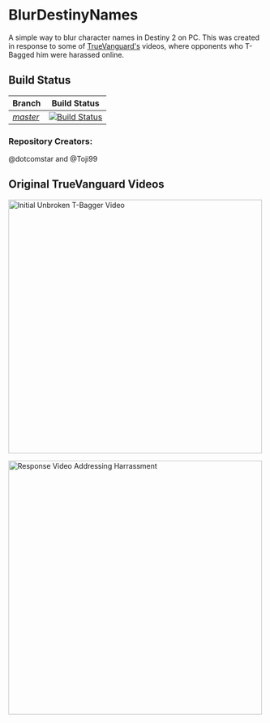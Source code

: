 # BlurDestinyNames
A simple way to blur character names in Destiny 2 on PC. This was created in response to some of [TrueVanguard's](https://www.youtube.com/channel/UCY6Qy4qU-d13U42280CxIvA) videos, where opponents who T-Bagged him were harassed online.

## Build Status
|**Branch**|**Build Status**|
|:---------|:--------------:|
|*[master](https://github.com/dotcomstar/BlurDestinyNames)*|[![Build Status](https://travis-ci.org/dotcomstar/BlurDestinyNames.svg?branch=master)](https://travis-ci.org/dotcomstar/BlurDestinyNames)|

### Repository Creators:
@dotcomstar and @Toji99

## Original TrueVanguard Videos
[<img src="https://user-images.githubusercontent.com/32310882/61898066-834bba00-aee6-11e9-92f5-6798f2dea62b.jpg" alt="Initial Unbroken T-Bagger Video" width="500">](https://www.youtube.com/watch?v=Rgk-NxtBxt4)

[<img src="https://user-images.githubusercontent.com/32310882/61898206-cefe6380-aee6-11e9-9f7b-63fe6bb14c12.jpg" alt="Response Video Addressing Harrassment" width="500">](https://www.youtube.com/watch?v=XdWfCpLskgE)

